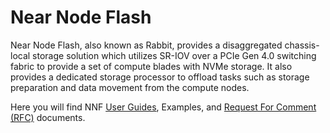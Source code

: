 # Near Node Flash

Near Node Flash, also known as Rabbit, provides a disaggregated chassis-local storage solution which utilizes SR-IOV over a PCIe Gen 4.0 switching fabric to provide a set of compute blades with NVMe storage. It also provides a dedicated storage processor to offload tasks such as storage preparation and data movement from the compute nodes.

Here you will find NNF [User Guides](guides/index.md), Examples, and [Request For Comment (RFC)](rfcs/index.md) documents.

